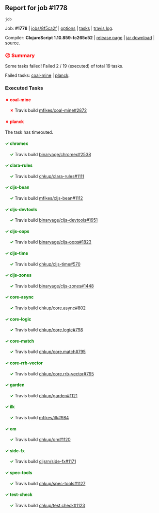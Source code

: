 ## Report for job #1778
```
job
```


Job: **#1778** | [jobs/8f5ca2f](https://github.com/cljs-oss/canary/commit/8f5ca2f955545730016392b4034ffa641d1c6baa) | [options](options.edn) | [tasks](tasks.edn) | [travis log](https://travis-ci.org/cljs-oss/canary/builds/771125629).

Compiler: **ClojureScript 1.10.859-fc265c52** | [release page](https://github.com/cljs-oss/canary/releases/tag/r1.10.859-fc265c52) | [jar download](https://github.com/cljs-oss/canary/releases/download/r1.10.859-fc265c52/clojurescript-1.10.859-fc265c52.jar) | [source](https://github.com/clojure/clojurescript/commit/fc265c52ae705169627557056ef89a23fce41117).

### <b style='color:red'>☹ Summary</b>

Some tasks failed! Failed 2 / 19 (executed) of total 19 tasks.

Failed tasks: [coal-mine](#-coal-mine) | [planck](#-planck).

### Executed Tasks

#### <b style='color:red'>&#x2717; coal-mine</b>
&nbsp;&nbsp;&nbsp;&nbsp;<b style='color:red'>&#x2717;</b> Travis build [mfikes/coal-mine#2872](https://travis-ci.org/mfikes/coal-mine/builds/771125919)<br>

#### <b style='color:red'>&#x2717; planck</b>
The task has timeouted.

#### <b style='color:green'>&#x2713; chromex</b>
&nbsp;&nbsp;&nbsp;&nbsp;<b style='color:green'>&#x2713;</b> Travis build [binaryage/chromex#2538](https://travis-ci.org/binaryage/chromex/builds/771125902)<br>

#### <b style='color:green'>&#x2713; clara-rules</b>
&nbsp;&nbsp;&nbsp;&nbsp;<b style='color:green'>&#x2713;</b> Travis build [chkup/clara-rules#1111](https://travis-ci.org/chkup/clara-rules/builds/771125904)<br>

#### <b style='color:green'>&#x2713; cljs-bean</b>
&nbsp;&nbsp;&nbsp;&nbsp;<b style='color:green'>&#x2713;</b> Travis build [mfikes/cljs-bean#1112](https://travis-ci.org/mfikes/cljs-bean/builds/771125906)<br>

#### <b style='color:green'>&#x2713; cljs-devtools</b>
&nbsp;&nbsp;&nbsp;&nbsp;<b style='color:green'>&#x2713;</b> Travis build [binaryage/cljs-devtools#1951](https://travis-ci.org/binaryage/cljs-devtools/builds/771125910)<br>

#### <b style='color:green'>&#x2713; cljs-oops</b>
&nbsp;&nbsp;&nbsp;&nbsp;<b style='color:green'>&#x2713;</b> Travis build [binaryage/cljs-oops#1823](https://travis-ci.org/binaryage/cljs-oops/builds/771125912)<br>

#### <b style='color:green'>&#x2713; cljs-time</b>
&nbsp;&nbsp;&nbsp;&nbsp;<b style='color:green'>&#x2713;</b> Travis build [chkup/cljs-time#570](https://travis-ci.org/chkup/cljs-time/builds/771125914)<br>

#### <b style='color:green'>&#x2713; cljs-zones</b>
&nbsp;&nbsp;&nbsp;&nbsp;<b style='color:green'>&#x2713;</b> Travis build [binaryage/cljs-zones#1448](https://travis-ci.org/binaryage/cljs-zones/builds/771125917)<br>

#### <b style='color:green'>&#x2713; core-async</b>
&nbsp;&nbsp;&nbsp;&nbsp;<b style='color:green'>&#x2713;</b> Travis build [chkup/core.async#802](https://travis-ci.org/chkup/core.async/builds/771125925)<br>

#### <b style='color:green'>&#x2713; core-logic</b>
&nbsp;&nbsp;&nbsp;&nbsp;<b style='color:green'>&#x2713;</b> Travis build [chkup/core.logic#798](https://travis-ci.org/chkup/core.logic/builds/771125927)<br>

#### <b style='color:green'>&#x2713; core-match</b>
&nbsp;&nbsp;&nbsp;&nbsp;<b style='color:green'>&#x2713;</b> Travis build [chkup/core.match#795](https://travis-ci.org/chkup/core.match/builds/771125931)<br>

#### <b style='color:green'>&#x2713; core-rrb-vector</b>
&nbsp;&nbsp;&nbsp;&nbsp;<b style='color:green'>&#x2713;</b> Travis build [chkup/core.rrb-vector#795](https://travis-ci.org/chkup/core.rrb-vector/builds/771125933)<br>

#### <b style='color:green'>&#x2713; garden</b>
&nbsp;&nbsp;&nbsp;&nbsp;<b style='color:green'>&#x2713;</b> Travis build [chkup/garden#1121](https://travis-ci.org/chkup/garden/builds/771125935)<br>

#### <b style='color:green'>&#x2713; ilk</b>
&nbsp;&nbsp;&nbsp;&nbsp;<b style='color:green'>&#x2713;</b> Travis build [mfikes/ilk#984](https://travis-ci.org/mfikes/ilk/builds/771125937)<br>

#### <b style='color:green'>&#x2713; om</b>
&nbsp;&nbsp;&nbsp;&nbsp;<b style='color:green'>&#x2713;</b> Travis build [chkup/om#1120](https://travis-ci.org/chkup/om/builds/771125952)<br>

#### <b style='color:green'>&#x2713; side-fx</b>
&nbsp;&nbsp;&nbsp;&nbsp;<b style='color:green'>&#x2713;</b> Travis build [cljsrn/side-fx#1171](https://travis-ci.org/cljsrn/side-fx/builds/771125943)<br>

#### <b style='color:green'>&#x2713; spec-tools</b>
&nbsp;&nbsp;&nbsp;&nbsp;<b style='color:green'>&#x2713;</b> Travis build [chkup/spec-tools#1127](https://travis-ci.org/chkup/spec-tools/builds/771125960)<br>

#### <b style='color:green'>&#x2713; test-check</b>
&nbsp;&nbsp;&nbsp;&nbsp;<b style='color:green'>&#x2713;</b> Travis build [chkup/test.check#1123](https://travis-ci.org/chkup/test.check/builds/771125965)<br>